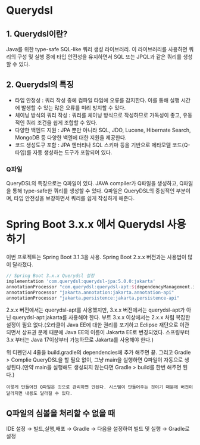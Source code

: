 # Querydsl
## 1. Querydsl이란?
Java를 위한 type-safe SQL-like 쿼리 생성 라이브러리.
이 라이브러리를 사용하면 쿼리의 구성 및 실행 중에 타입 안전성을 유지하면서 SQL 또는 JPQL과 같은 쿼리를 생성할 수 있다.

## 2. Querydsl의 특징
- 타입 안정성 : 쿼리 작성 중에 컴파일 타임에 오류를 감지한다. 이를 통해 실행 시간에 발생할 수 있는 많은 오류를 미리 방지할 수 있다.
- 체이닝 방식의 쿼리 작성 : 쿼리를 체이닝 방식으로 작성하므로 가독성이 좋고, 유동적인 쿼리 조건을 쉽게 조합할 수 있다.
- 다양한 백엔드 지원 : JPA 뿐만 아니라 SQL, JDO, Lucene, Hibernate Search, MongoDB 등 다양한 백엔에 대한 지원을 제공한다.
- 코드 생성도구 포함 : JPA 엔터티나 SQL 스키마 등을 기반으로 메타모델 코드(Q-타입)를 자동 생성하는 도구가 포함되어 있다.

### Q파일
QueryDSL의 특징으로는 Q파일이 있다. JAVA compiler가 Q파일을 생성하고, Q파일을 통해 type-safe한 쿼리를 생성할 수 있다.
Q파일은 QueryDSL의 중심적인 부분이며, 타입 안전성을 보장하면서 쿼리를 쉽게 작성하게 해준다.



# Spring Boot 3.x.x 에서 Querydsl 사용하기
이번 프로젝트는 Spring Boot 3.1.3을 사용.
Spring Boot 2.x.x 버전과는 사용법이 많이 달라졌다.

```groovy
// Spring Boot 3.x.x Querydsl 설정
implementation 'com.querydsl:querydsl-jpa:5.0.0:jakarta'
annotationProcessor "com.querydsl:querydsl-apt:${dependencyManagement.importedProperties['querydsl.version']}:jakarta"
annotationProcessor "jakarta.annotation:jakarta.annotation-api"
annotationProcessor "jakarta.persistence:jakarta.persistence-api"
```

2.x.x 버전에서는 querydsl-apt를 사용했지만, 3.x.x 버전에서는 querydsl-apt가 아닌 querydsl-apt:jakarta를 사용해야 한다.
부트 3.x.x 이상에서는 2.x.x 처럼 복잡한 설정이 필요 없다.(오라클이 Java EE에 대한 권리를 포기하고 Eclipse 재단으로 이관되면서 상표권 문제 때문에 Java EE의 이름이 Jakarta EE로 변경되었다. 스프링부터 3.x 부터는 Java 17이상부터 가능하므로 Jakarta를 사용해야 한다.) 

위 디펜던시 4줄을 build.gradle의 dependencies에 추가 해주면 끝.
그리고 Gradle > Complie QueryDSL을 할 필요 없이, 그냥 main을 실행하면 Q파일이 자동으로 생성된다.(만약 main을 실행해도 생성되지 않는다면 Gradle > build를 한번 해주면 된다.)

```
이렇게 만들어진 Q파일은 깃으로 관리하면 안된다. 시스템이 만들어주는 것이기 때문에 버전이 달라지면 내용도 달라질 수 있다.
```

## Q파일의 심볼을 처리할 수 없을 때
IDE 설정 → 빌드,실행,배포 → Gradle → 다음을 설정하여 빌드 및 실행 → Gradle로 설정